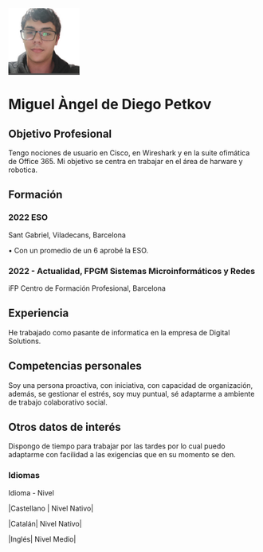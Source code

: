 <img src="Captura de pantalla 2023-12-14 093424.png">

# **Miguel Àngel de Diego Petkov**
## Objetivo Profesional
Tengo nociones de usuario en Cisco, en Wireshark y en la suite ofimática
de Office 365. 
Mi objetivo se centra en trabajar en el área de harware y robotica.

## Formación
### 2022 ESO
Sant Gabriel, Viladecans, Barcelona

• Con un promedio de un 6 aprobé la ESO.
### 2022 - Actualidad, FPGM Sistemas Microinformáticos y Redes
 iFP Centro de Formación Profesional, Barcelona



## Experiencia
He trabajado como pasante de informatica en la empresa de Digital Solutions.

## Competencias personales
Soy una persona proactiva, con iniciativa, con capacidad de
organización, además, se gestionar el estrés, soy muy puntual, sé adaptarme a ambiente
de trabajo colaborativo social.

## Otros datos de interés
Dispongo de tiempo para trabajar por las tardes por lo cual puedo
adaptarme con facilidad a las exigencias que en su momento se den.


### Idiomas
Idioma   -   Nivel

|Castellano | Nivel Nativo|

|Catalán| Nivel Nativo|

|Inglés| Nivel Medio|
